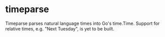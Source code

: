 # timeparse

Timeparse parses natural language times into Go's time.Time. Support for relative times, e.g. "Next Tuesday", is yet to be built.

